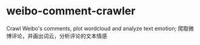 # weibo-comment-crawler
Crawl Weibo's comments, plot wordcloud and analyze text emotion; 爬取微博评论，并画出词云，分析评论的文本情感

